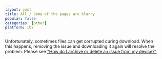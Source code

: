 ```yaml
---
layout: post
title: All / Some of the pages are blurry
popular: false
categories: [other]
platform: iOS
---
```

Unfortunately, sometimes files can get corrupted during download. When this happens, removing the issue and downloading it again will resolve the problem. Please see ["How do I archive or delete an issue from my device?"](/support-prototype/2019-09-10-how-do-i-archive-or-delete-an-issue-from-my-device)
